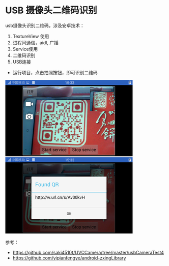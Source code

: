 USB 摄像头二维码识别
=========

usb摄像头识别二维码，涉及安卓技术：

1. TextureView 使用
2. 进程间通信，aidl, 广播
3. Service使用
4. 二维码识别
5. USB连接

+ 运行项目，点击拍照按钮，即可识别二维码

<img src="./1.png" width="400"/> <img src="./2.png" width="400"/>

参考：

+ https://github.com/saki4510t/UVCCamera/tree/master/usbCameraTest4
+ https://github.com/yipianfengye/android-zxingLibrary